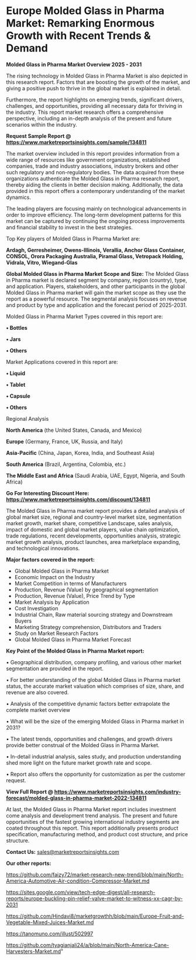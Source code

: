 # Europe Molded Glass in Pharma Market: Remarking Enormous Growth with Recent Trends & Demand

<Strong> Molded Glass in Pharma Market Overview 2025 - 2031</strong>

The rising technology in Molded Glass in Pharma Market is also depicted in this research report. Factors that are boosting the growth of the market, and giving a positive push to thrive in the global market is explained in detail.

Furthermore, the report highlights on emerging trends, significant drivers, challenges, and opportunities, providing all necessary data for thriving in the industry. This report market research offers a comprehensive perspective, including an in-depth analysis of the present and future scenarios within the industry.

<strong>Request Sample Report @ <a href=https://www.marketreportsinsights.com/sample/134811>https://www.marketreportsinsights.com/sample/134811</a></strong>

The market overview included in this report provides information from a wide range of resources like government organizations, established companies, trade and industry associations, industry brokers and other such regulatory and non-regulatory bodies. The data acquired from these organizations authenticate the Molded Glass in Pharma research report, thereby aiding the clients in better decision making. Additionally, the data provided in this report offers a contemporary understanding of the market dynamics.

The leading players are focusing mainly on technological advancements in order to improve efficiency. The long-term development patterns for this market can be captured by continuing the ongoing process improvements and financial stability to invest in the best strategies.

Top Key players of Molded Glass in Pharma Market are:

<strong>Ardagh, Gerresheimer, Owens-Illinois, Verallia, Anchor Glass Container, CONSOL, Orora Packaging Australia, Piramal Glass, Vetropack Holding, Vidrala, Vitro, Wiegand-Glas</strong>

<strong><b>Global Molded Glass in Pharma Market Scope and Size:</b></strong>
The Molded Glass in Pharma market is declared segment by company, region (country), type, and application. Players, stakeholders, and other participants in the global Molded Glass in Pharma market will gain the market scope as they use the report as a powerful resource. The segmental analysis focuses on revenue and product by type and application and the forecast period of 2025-2031.

Molded Glass in Pharma Market Types covered in this report are:

<strong>• Bottles

• Jars

• Others</strong>

Market Applications covered in this report are:

<strong>• Liquid

• Tablet

• Capsule

• Others</strong> 

Regional Analysis

<strong>North America</strong> (the United States, Canada, and Mexico)

<strong>Europe</strong> (Germany, France, UK, Russia, and Italy)

<strong>Asia-Pacific</strong> (China, Japan, Korea, India, and Southeast Asia)

<strong>South America</strong> (Brazil, Argentina, Colombia, etc.)

<strong>The Middle East and Africa</strong> (Saudi Arabia, UAE, Egypt, Nigeria, and South Africa)

<strong>Go For Interesting Discount Here: <a href=https://www.marketreportsinsights.com/discount/134811>https://www.marketreportsinsights.com/discount/134811</a></strong>

The Molded Glass in Pharma market report provides a detailed analysis of global market size, regional and country-level market size, segmentation market growth, market share, competitive Landscape, sales analysis, impact of domestic and global market players, value chain optimization, trade regulations, recent developments, opportunities analysis, strategic market growth analysis, product launches, area marketplace expanding, and technological innovations.

<strong><b>Major factors covered in the report:</b></strong>
<ul>
  <li>Global Molded Glass in Pharma Market </li>
  <li>Economic Impact on the Industry</li>
  <li>Market Competition in terms of Manufacturers</li>
  <li>Production, Revenue (Value) by geographical segmentation</li>
  <li>Production, Revenue (Value), Price Trend by Type</li>
  <li>Market Analysis by Application</li>
  <li>Cost Investigation</li>
  <li>Industrial Chain, Raw material sourcing strategy and Downstream Buyers</li>
  <li>Marketing Strategy comprehension, Distributors and Traders</li>
  <li>Study on Market Research Factors</li>
  <li>Global Molded Glass in Pharma Market Forecast</li>
</ul>

<strong><b>Key Point of the Molded Glass in Pharma Market report:</b></strong>

• Geographical distribution, company profiling, and various other market segmentation are provided in the report.

• For better understanding of the global Molded Glass in Pharma market status, the accurate market valuation which comprises of size, share, and revenue are also covered.

• Analysis of the competitive dynamic factors better extrapolate the complete market overview

• What will be the size of the emerging Molded Glass in Pharma market in 2031?

• The latest trends, opportunities and challenges, and growth drivers provide better construal of the Molded Glass in Pharma Market.

• In-detail industrial analysis, sales study, and production understanding shed more light on the future market growth rate and scope.

• Report also offers the opportunity for customization as per the customer request.

<strong><b>View Full Report @ <a href=https://www.marketreportsinsights.com/industry-forecast/molded-glass-in-pharma-market-2022-134811>https://www.marketreportsinsights.com/industry-forecast/molded-glass-in-pharma-market-2022-134811</a></b></strong>


At last, the Molded Glass in Pharma Market report includes investment come analysis and development trend analysis. The present and future opportunities of the fastest growing international industry segments are coated throughout this report. This report additionally presents product specification, manufacturing method, and product cost structure, and price structure.

<strong>Contact Us:</strong>
sales@marketreportsinsights.com

<strong>Our other reports:</strong>

<a href=https://github.com/faizy72/market-research-new-trend/blob/main/North-America-Automotive-Air-condition-Compressor-Market.md>https://github.com/faizy72/market-research-new-trend/blob/main/North-America-Automotive-Air-condition-Compressor-Market.md</a>

<a href=https://sites.google.com/view/tech-edge-digest/all-research-reports/europe-buckling-pin-relief-valve-market-to-witness-xx-cagr-by-2031>https://sites.google.com/view/tech-edge-digest/all-research-reports/europe-buckling-pin-relief-valve-market-to-witness-xx-cagr-by-2031</a>

<a href=https://github.com/Hindavi8/marketgrowthh/blob/main/Europe-Fruit-and-Vegetable-Mixed-Juices-Market.md>https://github.com/Hindavi8/marketgrowthh/blob/main/Europe-Fruit-and-Vegetable-Mixed-Juices-Market.md</a>

<a href=https://tanomuno.com/illust/502997>https://tanomuno.com/illust/502997</a>

<a href=https://github.com/tyagianjali24/a/blob/main/North-America-Cane-Harvesters-Market.md>https://github.com/tyagianjali24/a/blob/main/North-America-Cane-Harvesters-Market.md</a>"
